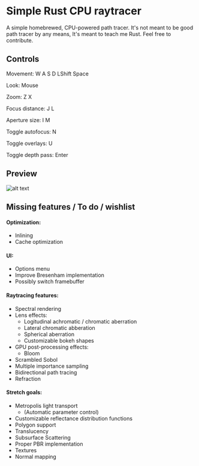 # Simple Rust CPU raytracer
A simple homebrewed, CPU-powered path tracer. It's not meant to be good path tracer by any means, It's meant to teach me Rust. Feel free to contribute.

## Controls
Movement: W A S D LShift Space

Look: Mouse

Zoom: Z X

Focus distance: J L

Aperture size: I M

Toggle autofocus: N

Toggle overlays: U

Toggle depth pass: Enter

## Preview
![alt text](https://i.imgur.com/Y5f9IJl.png)

## Missing features / To do / wishlist
  #### Optimization:
  - Inlining
  - Cache optimization
  #### UI:
  - Options menu
  - Improve Bresenham implementation
  - Possibly switch framebuffer
  #### Raytracing features:
  - Spectral rendering
  - Lens effects:
    - Logitudinal achromatic / chromatic aberration
    - Lateral chromatic abberation
    - Spherical aberration
    - Customizable bokeh shapes
  - GPU post-processing effects:
    - Bloom
  - Scrambled Sobol
  - Multiple importance sampling
  - Bidirectional path tracing
  - Refraction
  #### Stretch goals:
  - Metropolis light transport
    - (Automatic parameter control)
  - Customizable reflectance distribution functions
  - Polygon support
  - Translucency
  - Subsurface Scattering
  - Proper PBR implementation
  - Textures
  - Normal mapping
